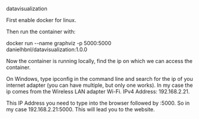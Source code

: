 ﻿datavisualization

First enable docker for linux. 

Then run the container with: 

docker run --name graphviz -p 5000:5000 danielhbnl/datavisualization:1.0.0

Now the container is running locally, find the ip on which we can access the container.

On Windows, type ipconfig in the command line and search for the ip of you  internet adapter (you can have multiple, but only one works).
In my case the ip comes from the Wireless LAN adapter Wi-Fi. IPv4 Address: 192.168.2.21.

This IP Address you need to type into the browser followed by :5000. So in my case 192.168.2.21:5000. This will lead you to the website.
